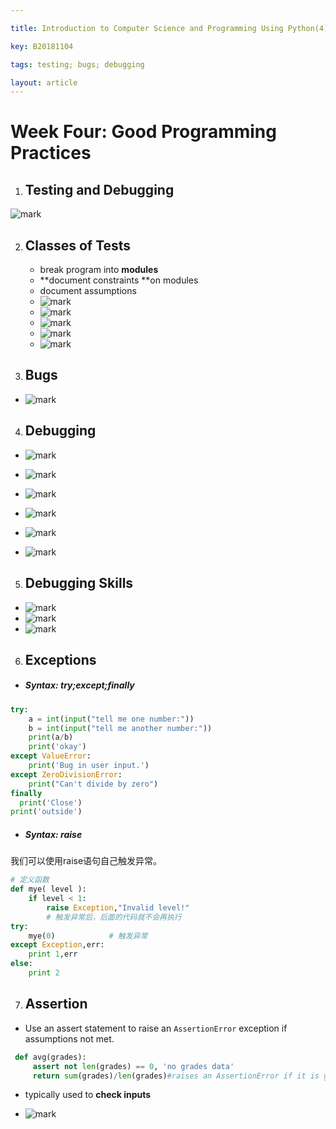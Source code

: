 ```yaml
---

title: Introduction to Computer Science and Programming Using Python(4)

key: B20181104

tags: testing; bugs; debugging

layout: article
---
```


# Week Four: Good Programming Practices

<!--more-->

1. ## Testing and Debugging

![mark](http://pdg2co4cr.bkt.clouddn.com/blog/181104/6F50HCa59i.jpg?imageslim)

2. ## Classes of Tests

   - break program into **modules**
   - **document constraints **on modules
   - document assumptions
   - ![mark](http://pdg2co4cr.bkt.clouddn.com/blog/181104/KjFHjc5b0A.png?imageslim)
   - ![mark](http://pdg2co4cr.bkt.clouddn.com/blog/181104/c81a5ahGke.png?imageslim)
   - ![mark](http://pdg2co4cr.bkt.clouddn.com/blog/181104/el1J4IHFbl.png?imageslim)
   - ![mark](http://pdg2co4cr.bkt.clouddn.com/blog/181104/IdAIc3bCif.png?imageslim)
   - ![mark](http://pdg2co4cr.bkt.clouddn.com/blog/181104/ej513cAg2L.png?imageslim)

3.  ## Bugs

 - ![mark](http://pdg2co4cr.bkt.clouddn.com/blog/181104/KA1bcihj8D.png?imageslim)

4.  ## Debugging

 - ![mark](http://pdg2co4cr.bkt.clouddn.com/blog/181104/b77ijlb0Kk.png?imageslim)

 - ![mark](http://pdg2co4cr.bkt.clouddn.com/blog/181104/I7g5DlBiiA.png?imageslim)

 - ![mark](http://pdg2co4cr.bkt.clouddn.com/blog/181104/jJI1F16Idf.png?imageslim)

 - ![mark](http://pdg2co4cr.bkt.clouddn.com/blog/181104/6DF8I7KfG8.png?imageslim)

 - ![mark](http://pdg2co4cr.bkt.clouddn.com/blog/181104/aC556Bh7b8.png?imageslim)

 - ![mark](http://pdg2co4cr.bkt.clouddn.com/blog/181104/dCbAgKGF1m.png?imageslim)

5.  ##  Debugging Skills

 - ![mark](http://pdg2co4cr.bkt.clouddn.com/blog/181104/D50E0LfibE.png?imageslim)
 - ![mark](http://pdg2co4cr.bkt.clouddn.com/blog/181104/HBKjKa22cH.png?imageslim)
 - ![mark](http://pdg2co4cr.bkt.clouddn.com/blog/181104/bDg14dhG6f.png?imageslim)

6.  ## Exceptions

 - ##### Syntax: try;except;finally

  ```python
  try:
      a = int(input("tell me one number:"))
      b = int(input("tell me another number:"))
      print(a/b)
      print('okay')
  except ValueError:
      print('Bug in user input.')
  except ZeroDivisionError:
      print("Can't divide by zero")
  finally
  	print('Close')
  print('outside')
  
  
  ```

 - ##### Syntax: raise

  我们可以使用raise语句自己触发异常。

  ```python
  # 定义函数
  def mye( level ):
      if level < 1:
          raise Exception,"Invalid level!"
          # 触发异常后，后面的代码就不会再执行
  try:
      mye(0)            # 触发异常
  except Exception,err:
      print 1,err
  else:
      print 2
  ```



7.  ## Assertion

 - Use an assert statement to raise an `AssertionError` exception if assumptions not met.

 ```python
  def avg(grades):
      assert not len(grades) == 0, 'no grades data'
      return sum(grades)/len(grades)#raises an AssertionError if it is given an empty list for grades; otherwise runs ok
 ```

 - typically used to **check inputs**

 - ![mark](http://pdg2co4cr.bkt.clouddn.com/blog/181118/DmjhKiG7f2.jpg?imageslim)
